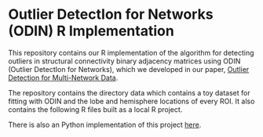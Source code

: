 # Outlier DetectIon for Networks (ODIN) R Implementation

This repository contains our R implementation of the algorithm for detecting outliers in structural connectivity binary adjacency matrices using ODIN (Outlier DetectIon for Networks), which we developed in our paper, [Outlier Detection for Multi-Network Data](https://arxiv.org/abs/2205.06398). 

The repository contains the directory data which contains a toy dataset for fitting with ODIN and the lobe and hemisphere locations of every ROI. It also contains the following R files built as a local R project.

<!---
- ODIN: The main functionality of this implementation
  - ODIN.py :  all relevant functions for fitting the model and calculating the influence.
  - helper_functions.py : contains some tools to construct some of the matrices needed to fit and visualize the data.
  - simulation_generation_functions.py file is for simulating data from our model.
- simulation_runtime.py does the runtime simulations shown in our paper
- simulation_ownmodel_boxplots.py generates the boxplots in our paper
- simulation_ownmodel_sen_spe.py can be used to generate the sensitivity/specificity table shown for our model in the paper.
- main.py shows the step by step fitting of our model
-->

There is also an Python implementation of this project [here](https://github.com/pritamdey/ODIN-python).
